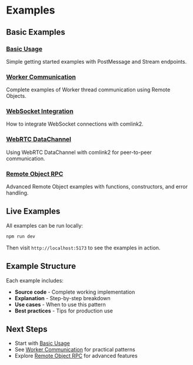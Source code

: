 # Examples

## Basic Examples

### [Basic Usage](/examples/basic)
Simple getting started examples with PostMessage and Stream endpoints.

### [Worker Communication](/examples/worker)
Complete examples of Worker thread communication using Remote Objects.

### [WebSocket Integration](/examples/websocket)
How to integrate WebSocket connections with comlink2.

### [WebRTC DataChannel](/examples/webrtc)
Using WebRTC DataChannel with comlink2 for peer-to-peer communication.

### [Remote Object RPC](/examples/remote-object)
Advanced Remote Object examples with functions, constructors, and error handling.

## Live Examples

All examples can be run locally:

```bash
npm run dev
```

Then visit `http://localhost:5173` to see the examples in action.

## Example Structure

Each example includes:
- **Source code** - Complete working implementation
- **Explanation** - Step-by-step breakdown
- **Use cases** - When to use this pattern
- **Best practices** - Tips for production use

## Next Steps

- Start with [Basic Usage](/examples/basic)
- See [Worker Communication](/examples/worker) for practical patterns
- Explore [Remote Object RPC](/examples/remote-object) for advanced features